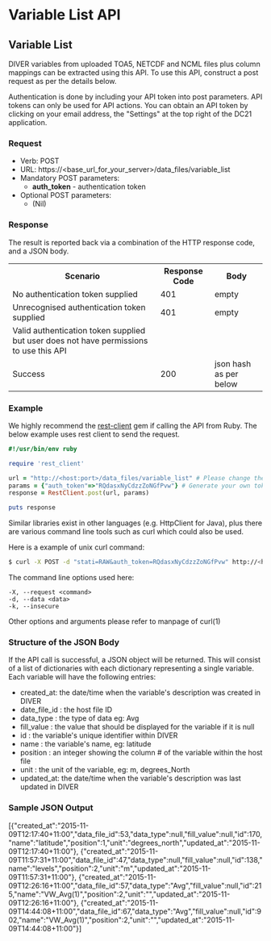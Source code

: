 # Variable List API

## Variable List
DIVER variables from uploaded TOA5, NETCDF and NCML files plus column mappings can be extracted using this API. To use this API, construct a post request as per the details below.

Authentication is done by including your API token into post parameters. API tokens can only be used for API actions. You can obtain an API token by clicking on your email address, the "Settings" at the top right of the DC21 application.

### Request

* Verb: POST
* URL: https://\<base_url_for_your_server\>/data_files/variable_list
* Mandatory POST parameters:
  * **auth_token** - authentication token
* Optional POST parameters:
  * (Nil)

### Response
The result is reported back via a combination of the HTTP response code, and a JSON body.
<table>
 <tr>
  <th>Scenario</th>
  <th>Response Code</th>
  <th>Body</th>
 </tr>
 <tr>
  <td>No authentication token supplied</td>
  <td>401</td>
  <td>empty</td>
 </tr>
 <tr>
  <td>Unrecognised authentication token supplied</td>
  <td>401</td>
  <td>empty</td>
 </tr>
 <tr>
  <td>Valid authentication token supplied but user does not
  have permissions to use this API</td>
  <td></td>
  <td></td>
 </tr>
 <tr>
  <td>Success</td>
  <td>200</td>
  <td>json hash as per below</td>
 </tr>
</table>


### Example
We highly recommend the [rest-client](https://github.com/rest-client/rest-client) gem if calling the API from Ruby. The below example uses rest client to send the request.

```ruby
#!/usr/bin/env ruby

require 'rest_client'

url = "http://<host:port>/data_files/variable_list" # Please change the host:port part!
params = {"auth_token"=>"RQdasxNyCdzzZoNGfPvw"} # Generate your own token and paste here
response = RestClient.post(url, params)

puts response
```

Similar libraries exist in other languages (e.g. HttpClient for Java), plus there are various command line tools such as curl which could also be used.

Here is a example of unix curl command:

```bash
$ curl -X POST -d "stati=RAW&auth_token=RQdasxNyCdzzZoNGfPvw" http://<host:port>/data_files/variable_list
```

The command line options used here:
```
-X, --request <command>
-d, --data <data>
-k, --insecure
```

Other options and arguments please refer to manpage of curl(1)

### Structure of the JSON Body
If the API call is successful, a JSON object will be returned. This will consist of a list of dictionaries with each dictionary representing a single variable. Each variable will have the following entries:
- created_at: the date/time when the variable's description was created in DIVER
- date_file_id : the host file ID
- data_type : the type of data eg: Avg
- fill_value : the value that should be displayed for the variable if it is null
- id : the variable's unique identifier within DIVER
- name : the variable's name, eg: latitude
- position : an integer showing the column # of the variable within the host file
- unit : the unit of the variable, eg: m, degrees_North
- updated_at: the date/time when the variable's description was last updated in DIVER

### Sample JSON Output
[{"created_at":"2015-11-09T12:17:40+11:00","data_file_id":53,"data_type":null,"fill_value":null,"id":170,"name":"latitude","position":1,"unit":"degrees_north","updated_at":"2015-11-09T12:17:40+11:00"},
{"created_at":"2015-11-09T11:57:31+11:00","data_file_id":47,"data_type":null,"fill_value":null,"id":138,"name":"levels","position":2,"unit":"m","updated_at":"2015-11-09T11:57:31+11:00"},
{"created_at":"2015-11-09T12:26:16+11:00","data_file_id":57,"data_type":"Avg","fill_value":null,"id":215,"name":"VW_Avg(1)","position":2,"unit":"","updated_at":"2015-11-09T12:26:16+11:00"},
{"created_at":"2015-11-09T14:44:08+11:00","data_file_id":67,"data_type":"Avg","fill_value":null,"id":902,"name":"VW_Avg(1)","position":2,"unit":"","updated_at":"2015-11-09T14:44:08+11:00"}]
